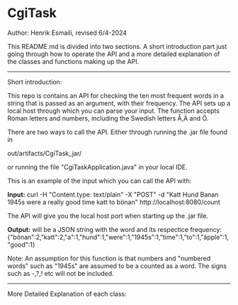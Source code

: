 # CgiTask

Author: Henrik Esmaili, revised 6/4-2024

This README.md is divided into two sections. A short introduction part just going through how to operate the API and a more detailed explanation of the classes and functions making up the API.

______________________________________
Short introduction:

This repo is contains an API for checking the ten most frequent words in a string that is passed as an argument, with their frequency. The API sets up a local host through which you can parse your input. The function accepts Roman letters and numbers, including the Swedish letters Å,Ä and Ö.


There are two ways to call the API. Either through running the .jar file found in 

out/artifacts/CgiTask_jar/

or running the file "CgiTaskApplication.java" in your local IDE.






This is an example of the input which you can call the API with:

**Input:**
  curl -H "Content.type: text/plain" -X "POST" -d "Katt Hund Banan 1945s were a really good time katt to bönan" http://localhost:8080/count 

 The API will give you the local host port when starting up the .jar file.

 
**Output:**
will be a JSON string with the word and its respectice frequency:
 {"bönan":2,"katt":2,"a":1,"hund":1,"were":1,"1945s":1,"time":1,"to":1,"äpple":1,"good":1}


Note: An assumption for this function is that numbers and "numbered words" such as "1945s" are assumed to be a counted as a word. The signs such as -,?,! etc will not be included.

________________________________________________________________________________


More Detailed Explanation of each class:
 
 
